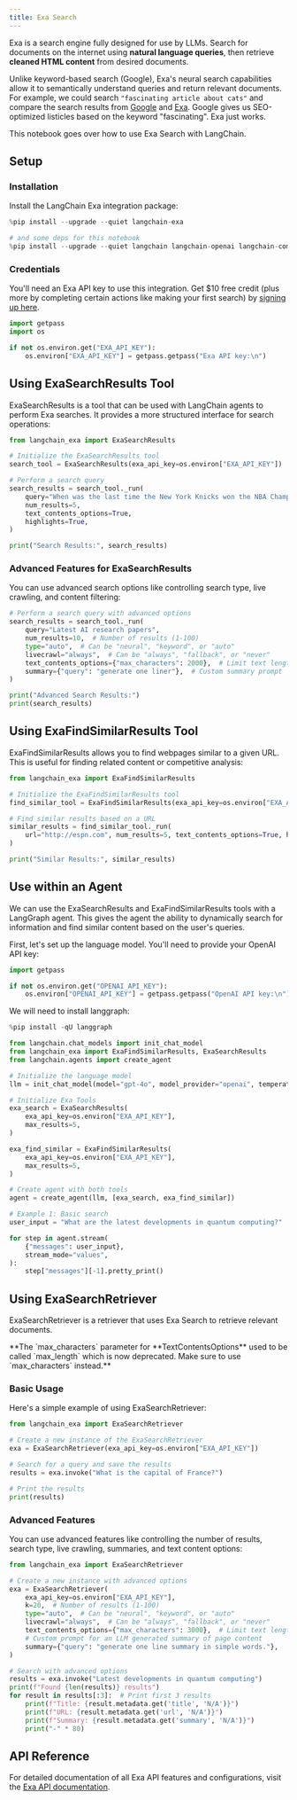 ```yaml
---
title: Exa Search
---
```


Exa is a search engine fully designed for use by LLMs. Search for documents on the internet using **natural language queries**, then retrieve **cleaned HTML content** from desired documents.

Unlike keyword-based search (Google), Exa's neural search capabilities allow it to semantically understand queries and return relevant documents. For example, we could search `"fascinating article about cats"` and compare the search results from [Google](https://www.google.com/search?q=fascinating+article+about+cats) and [Exa](https://search.exa.ai/search?q=fascinating%20article%20about%20cats&autopromptString=Here%20is%20a%20fascinating%20article%20about%20cats%3A). Google gives us SEO-optimized listicles based on the keyword "fascinating". Exa just works.

This notebook goes over how to use Exa Search with LangChain.

## Setup

### Installation

Install the LangChain Exa integration package:


```python
%pip install --upgrade --quiet langchain-exa 

# and some deps for this notebook
%pip install --upgrade --quiet langchain langchain-openai langchain-community
```

### Credentials

You'll need an Exa API key to use this integration. Get $10 free credit (plus more by completing certain actions like making your first search) by [signing up here](https://dashboard.exa.ai/).


```python
import getpass
import os

if not os.environ.get("EXA_API_KEY"):
    os.environ["EXA_API_KEY"] = getpass.getpass("Exa API key:\n")
```

## Using ExaSearchResults Tool

ExaSearchResults is a tool that can be used with LangChain agents to perform Exa searches. It provides a more structured interface for search operations:


```python
from langchain_exa import ExaSearchResults

# Initialize the ExaSearchResults tool
search_tool = ExaSearchResults(exa_api_key=os.environ["EXA_API_KEY"])

# Perform a search query
search_results = search_tool._run(
    query="When was the last time the New York Knicks won the NBA Championship?",
    num_results=5,
    text_contents_options=True,
    highlights=True,
)

print("Search Results:", search_results)
```

### Advanced Features for ExaSearchResults

You can use advanced search options like controlling search type, live crawling, and content filtering:


```python
# Perform a search query with advanced options
search_results = search_tool._run(
    query="Latest AI research papers",
    num_results=10,  # Number of results (1-100)
    type="auto",  # Can be "neural", "keyword", or "auto"
    livecrawl="always",  # Can be "always", "fallback", or "never"
    text_contents_options={"max_characters": 2000},  # Limit text length
    summary={"query": "generate one liner"},  # Custom summary prompt
)

print("Advanced Search Results:")
print(search_results)
```

## Using ExaFindSimilarResults Tool

ExaFindSimilarResults allows you to find webpages similar to a given URL. This is useful for finding related content or competitive analysis:


```python
from langchain_exa import ExaFindSimilarResults

# Initialize the ExaFindSimilarResults tool
find_similar_tool = ExaFindSimilarResults(exa_api_key=os.environ["EXA_API_KEY"])

# Find similar results based on a URL
similar_results = find_similar_tool._run(
    url="http://espn.com", num_results=5, text_contents_options=True, highlights=True
)

print("Similar Results:", similar_results)
```

## Use within an Agent

We can use the ExaSearchResults and ExaFindSimilarResults tools with a LangGraph agent. This gives the agent the ability to dynamically search for information and find similar content based on the user's queries.

First, let's set up the language model. You'll need to provide your OpenAI API key:


```python
import getpass

if not os.environ.get("OPENAI_API_KEY"):
    os.environ["OPENAI_API_KEY"] = getpass.getpass("OpenAI API key:\n")
```

We will need to install langgraph:


```python
%pip install -qU langgraph
```


```python
from langchain.chat_models import init_chat_model
from langchain_exa import ExaFindSimilarResults, ExaSearchResults
from langchain.agents import create_agent

# Initialize the language model
llm = init_chat_model(model="gpt-4o", model_provider="openai", temperature=0)

# Initialize Exa Tools
exa_search = ExaSearchResults(
    exa_api_key=os.environ["EXA_API_KEY"],
    max_results=5,
)

exa_find_similar = ExaFindSimilarResults(
    exa_api_key=os.environ["EXA_API_KEY"],
    max_results=5,
)

# Create agent with both tools
agent = create_agent(llm, [exa_search, exa_find_similar])

# Example 1: Basic search
user_input = "What are the latest developments in quantum computing?"

for step in agent.stream(
    {"messages": user_input},
    stream_mode="values",
):
    step["messages"][-1].pretty_print()
```

## Using ExaSearchRetriever

ExaSearchRetriever is a retriever that uses Exa Search to retrieve relevant documents.

<Note>
**The `max_characters` parameter for **TextContentsOptions** used to be called `max_length` which is now deprecated. Make sure to use `max_characters` instead.**


</Note>

### Basic Usage

Here's a simple example of using ExaSearchRetriever:


```python
from langchain_exa import ExaSearchRetriever

# Create a new instance of the ExaSearchRetriever
exa = ExaSearchRetriever(exa_api_key=os.environ["EXA_API_KEY"])

# Search for a query and save the results
results = exa.invoke("What is the capital of France?")

# Print the results
print(results)
```

### Advanced Features

You can use advanced features like controlling the number of results, search type, live crawling, summaries, and text content options:


```python
from langchain_exa import ExaSearchRetriever

# Create a new instance with advanced options
exa = ExaSearchRetriever(
    exa_api_key=os.environ["EXA_API_KEY"],
    k=20,  # Number of results (1-100)
    type="auto",  # Can be "neural", "keyword", or "auto"
    livecrawl="always",  # Can be "always", "fallback", or "never"
    text_contents_options={"max_characters": 3000},  # Limit text length
    # Custom prompt for an LLM generated summary of page content
    summary={"query": "generate one line summary in simple words."},
)

# Search with advanced options
results = exa.invoke("Latest developments in quantum computing")
print(f"Found {len(results)} results")
for result in results[:3]:  # Print first 3 results
    print(f"Title: {result.metadata.get('title', 'N/A')}")
    print(f"URL: {result.metadata.get('url', 'N/A')}")
    print(f"Summary: {result.metadata.get('summary', 'N/A')}")
    print("-" * 80)
```

## API Reference

For detailed documentation of all Exa API features and configurations, visit the [Exa API documentation](https://docs.exa.ai/).
